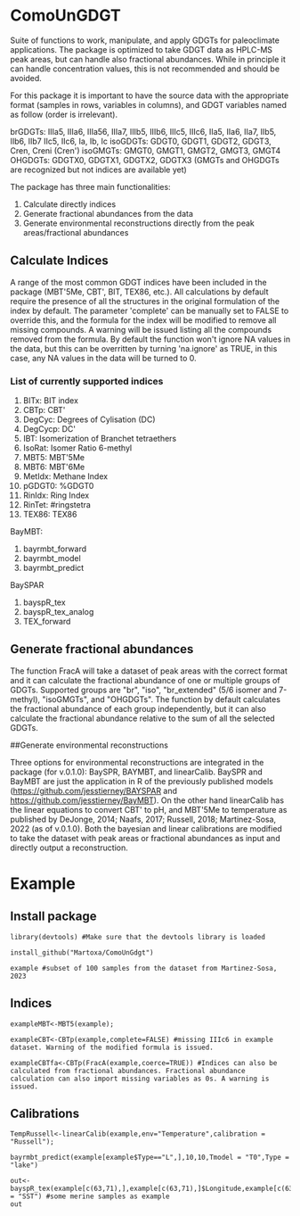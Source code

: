 # ComoUnGDGT

Suite of functions to work, manipulate, and apply GDGTs for paleoclimate applications. The package is optimized to take GDGT data as HPLC-MS peak areas, but can handle also fractional abundances. While in principle it can handle concentration values, this is not recommended and should be avoided.

For this package it is important to have the source data with the appropriate format (samples in rows, variables in columns), and GDGT variables named as follow (order is irrelevant).

brGDGTs: IIIa5, IIIa6, IIIa56, IIIa7, IIIb5, IIIb6, IIIc5, IIIc6, IIa5, IIa6, IIa7, IIb5, IIb6, IIb7 IIc5, IIc6, Ia, Ib, Ic isoGDGTs: GDGT0, GDGT1, GDGT2, GDGT3, Cren, Creni (Cren') isoGMGTs: GMGT0, GMGT1, GMGT2, GMGT3, GMGT4 OHGDGTs: GDGTX0, GDGTX1, GDGTX2, GDGTX3 (GMGTs and OHGDGTs are recognized but not indices are available yet)

The package has three main functionalities:

1) Calculate directly indices
2) Generate fractional abundances from the data
3) Generate environmental reconstructions directly from the peak areas/fractional abundances

## Calculate Indices

A range of the most common GDGT indices have been included in the package (MBT'5Me, CBT', BIT, TEX86, etc.). All calculations by default require the presence of all the structures in the original formulation of the index by default. The parameter 'complete' can be manually set to FALSE to override this, and the formula for the index will be modified to remove all missing compounds. A warning will be issued listing all the compounds removed from the formula. By default the function won't ignore NA values in the data, but this can be overritten by turning 'na.ignore' as TRUE, in this case, any NA values in the data will be turned to 0.

### List of currently supported indices

1) BITx: BIT index
2) CBTp: CBT'
3) DegCyc: Degrees of Cylisation (DC)
4) DegCycp: DC'
5) IBT: Isomerization of Branchet tetraethers
6) IsoRat: Isomer Ratio 6-methyl
7) MBT5: MBT'5Me
8) MBT6: MBT'6Me
9) MetIdx: Methane Index
10) pGDGT0: %GDGT0
11) RinIdx: Ring Index
12) RinTet: #ringstetra
13) TEX86: TEX86

BayMBT:
1) bayrmbt_forward
2) bayrmbt_model
3) bayrmbt_predict

BaySPAR
1) bayspR_tex
2) bayspR_tex_analog
3) TEX_forward


## Generate fractional abundances

The function FracA will take a dataset of peak areas with the correct format and it can calculate the fractional abundance of one or multiple groups of GDGTs. Supported groups are "br", "iso", "br_extended" (5/6 isomer and 7-methyl), "isoGMGTs", and "OHGDGTs". The function by default calculates the fractional abundance of each group independently, but it can also calculate the fractional abundance relative to the sum of all the selected GDGTs.

##Generate environmental reconstructions

Three options for environmental reconstructions are integrated in the package (for v.0.1.0): BaySPR, BAYMBT, and linearCalib. BaySPR and BayMBT are just the application in R of the previously published models (https://github.com/jesstierney/BAYSPAR and https://github.com/jesstierney/BayMBT). On the other hand linearCalib has the linear equations to convert CBT' to pH, and MBT'5Me to temperature as published by DeJonge, 2014; Naafs, 2017; Russell, 2018; Martinez-Sosa, 2022 (as of v.0.1.0). Both the bayesian and linear calibrations are modified to take the dataset with peak areas or fractional abundances as input and directly output a reconstruction.

# Example

## Install package

```
library(devtools) #Make sure that the devtools library is loaded 

install_github("Martoxa/ComoUnGdgt")

example #subset of 100 samples from the dataset from Martinez-Sosa, 2023
```
## Indices
```
exampleMBT<-MBT5(example);

exampleCBT<-CBTp(example,complete=FALSE) #missing IIIc6 in example dataset. Warning of the modified formula is issued.

exampleCBTfa<-CBTp(FracA(example,coerce=TRUE)) #Indices can also be calculated from fractional abundances. Fractional abundance calculation can also import missing variables as 0s. A warning is issued.

```
## Calibrations
```
TempRussell<-linearCalib(example,env="Temperature",calibration = "Russell");

bayrmbt_predict(example[example$Type=="L",],10,10,Tmodel = "T0",Type = "lake")

out<-bayspR_tex(example[c(63,71),],example[c(63,71),]$Longitude,example[c(63,71),]$Latitude,6,runname = "SST") #some merine samples as example
out
```
